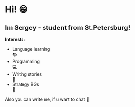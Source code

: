 <h1> Hi! 😁</h1> 
<h2> Im Sergey - student from St.Petersburg! </h2>
<b>Interests:</b>
<ul>
<li>Language learning</li> 📚
<li>Programming</li> 💻
<li>Writing stories</li> 📖
<li>Strategy BGs</li> 🎲
</ul>
Also you can write me, if u want to chat 💬
